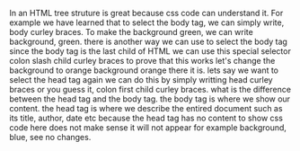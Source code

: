 In an HTML tree struture is great because css code can understand it.
For example we have learned that to select the body tag, we can simply write, body curley braces.
To make the background green, we can write background, green.
there is another way we can use to select the body tag
since the body tag is the last child of HTML
we can use this special selector
colon slash child curley braces
to prove that this works let's change the background to orange
background orange
there it is.
lets say we want to select the head tag
again we can do this by simply writting head curley braces
or you guess it, colon first child curley braces.
what is the difference between the head tag and the body tag.
the body tag is where we show our content. the head tag is where we describe the entired document such as its title, author, date etc
because the head tag has no content to show 
css code here does not make sense it will not appear for example background, blue, see no changes.
